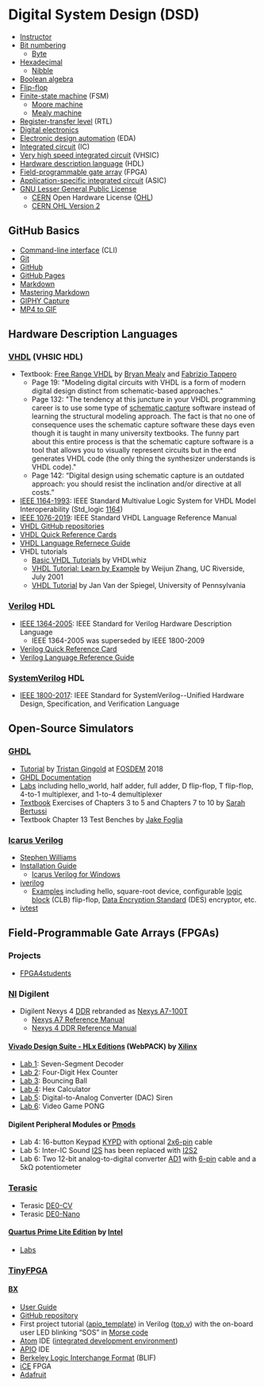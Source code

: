 # Digital System Design (DSD)

* [Instructor](https://web.stevens.edu/facultyprofile/?id=2081)
* [Bit numbering](https://en.wikipedia.org/wiki/Bit_numbering)
  * [Byte](https://en.wikipedia.org/wiki/Byte)
* [Hexadecimal](https://en.wikipedia.org/wiki/Hexadecimal)
  * [Nibble](https://en.wikipedia.org/wiki/Nibble)
* [Boolean algebra](https://en.wikipedia.org/wiki/Boolean_algebra)
* [Flip-flop](https://en.wikipedia.org/wiki/Flip-flop_(electronics))
* [Finite-state machine](https://en.wikipedia.org/wiki/Finite-state_machine) (FSM)
  * [Moore machine](https://en.wikipedia.org/wiki/Moore_machine)
  * [Mealy machine](https://en.wikipedia.org/wiki/Mealy_machine)
* [Register-transfer level](https://en.wikipedia.org/wiki/Register-transfer_level) (RTL)
* [Digital electronics](https://en.wikipedia.org/wiki/Digital_electronics)
* [Electronic design automation](https://en.wikipedia.org/wiki/Electronic_design_automation) (EDA)
* [Integrated circuit](https://en.wikipedia.org/wiki/Integrated_circuit) (IC)
* [Very high speed integrated circuit](https://en.wikipedia.org/wiki/VHSIC) (VHSIC)
* [Hardware description language](https://en.wikipedia.org/wiki/Hardware_description_language) (HDL)
* [Field-programmable gate array](https://en.wikipedia.org/wiki/Field-programmable_gate_array) (FPGA)
* [Application-specific integrated circuit](https://en.wikipedia.org/wiki/Application-specific_integrated_circuit) (ASIC)
* [GNU Lesser General Public License](https://en.wikipedia.org/wiki/GNU_Lesser_General_Public_License)
  * [CERN](https://en.wikipedia.org/wiki/CERN) Open Hardware License ([OHL](https://en.wikipedia.org/wiki/CERN_Open_Hardware_Licence))
  * [CERN OHL Version 2](https://ohwr.org/project/cernohl/wikis/Documents/CERN-OHL-version-2)

## GitHub Basics

* [Command-line interface](https://en.wikipedia.org/wiki/Command-line_interface) (CLI)
* [Git](https://en.wikipedia.org/wiki/Git)
* [GitHub](https://en.wikipedia.org/wiki/GitHub)
* [GitHub Pages](https://pages.github.com/)
* [Markdown](https://en.wikipedia.org/wiki/Markdown)
* [Mastering Markdown](https://guides.github.com/features/mastering-markdown/)
* [GIPHY Capture](https://giphy.com/apps/giphycapture)
* [MP4 to GIF](https://www.onlineconverter.com/mp4-to-gif)

## Hardware Description Languages

### [VHDL](https://en.wikipedia.org/wiki/VHDL) (VHSIC HDL)

* Textbook: [Free Range VHDL](http://freerangefactory.org/pdf/df344hdh4h8kjfh3500ft2/free_range_vhdl.pdf) 
by [Bryan Mealy](https://lib.calpoly.edu/faculty-showcase/mealy-bryan/) and [Fabrizio Tappero](http://freerangefactory.org/about.html)
  * Page 19: "Modeling digital circuits with VHDL is a form of modern digital design distinct from schematic-based approaches."
  * Page 132: "The tendency at this juncture in your VHDL programming career is to use some type of [schematic capture](https://en.wikipedia.org/wiki/Schematic_capture) software instead of learning the structural modeling approach. The fact is that no one of consequence uses the schematic capture software these days even though it is taught in many university textbooks. The funny part about this entire process is that the schematic capture software is a tool that allows you to visually represent circuits but in the end generates VHDL code (the only thing the synthesizer understands is VHDL code)."
  * Page 142: “Digital design using schematic capture is an outdated approach: you should resist the inclination and/or directive at all costs.”
* [IEEE 1164-1993](https://standards.ieee.org/standard/1164-1993.html): IEEE Standard Multivalue Logic System for VHDL Model Interoperability (Std_logic [1164](https://en.wikipedia.org/wiki/IEEE_1164))
* [IEEE 1076-2019](https://standards.ieee.org/standard/1076-2019.html): IEEE Standard VHDL Language Reference Manual
* [VHDL GitHub repositories](https://github.com/search?q=VHDL)
* [VHDL Quick Reference Cards](https://github.com/fabriziotappero/Free-Range-VHDL-book/tree/master/pics/ref_cards)
* [VHDL Language Refernece Guide](https://peterfab.com/ref/vhdl/vhdl_renerta/)
* VHDL tutorials
  * [Basic VHDL Tutorials](https://vhdlwhiz.com/basic-vhdl-tutorials/) by VHDLwhiz
  * [VHDL Tutorial: Learn by Example](http://esd.cs.ucr.edu/labs/tutorial/) by Weijun Zhang, UC Riverside, July 2001
  * [VHDL Tutorial](https://www.seas.upenn.edu/~ese171/vhdl/vhdl_primer.html) by Jan Van der Spiegel, University of Pennsylvania

### [Verilog](https://en.wikipedia.org/wiki/Verilog) HDL

* [IEEE 1364-2005](https://standards.ieee.org/standard/1364-2005.html): IEEE Standard for Verilog Hardware Description Language
  * IEEE 1364-2005 was superseded by IEEE 1800-2009
* [Verilog Quick Reference Card](https://www.ece.uvic.ca/~fayez/courses/ceng465/vlogref.pdf)
* [Verilog Language Reference Guide](https://peterfab.com/ref/verilog/verilog_renerta/)

### [SystemVerilog](https://en.wikipedia.org/wiki/SystemVerilog) HDL

* [IEEE 1800-2017](https://standards.ieee.org/standard/1800-2017.html): IEEE Standard for SystemVerilog--Unified Hardware Design, Specification, and Verification Language

## Open-Source Simulators

### [GHDL](http://ghdl.free.fr) 
* [Tutorial](https://archive.fosdem.org/2018/schedule/speaker/tristan_gingold/) by [Tristan Gingold](https://fr.linkedin.com/in/tristan-gingold-31a3864) at [FOSDEM](https://en.wikipedia.org/wiki/FOSDEM) 2018
* [GHDL Documentation](https://ghdl.readthedocs.io/en/stable/index.html)
* [Labs](https://github.com/kevinwlu/dsd/tree/master/ghdl) including hello_world, half adder, full adder, D flip-flop, T flip-flop,
4-to-1 multiplexer, and 1-to-4 demultiplexer
* [Textbook](http://freerangefactory.org/pdf/df344hdh4h8kjfh3500ft2/free_range_vhdl.pdf) Exercises of Chapters 3 to 5 and Chapters 7 to 10 by [Sarah Bertussi](https://github.com/sbertussi/CPE-487/tree/master/textbook)
* Textbook Chapter 13 Test Benches by [Jake Foglia](https://github.com/jakefoglia/foglia-DSD/tree/master/GHDL%20Test%20Directory/ch13)

### [Icarus Verilog](https://en.wikipedia.org/wiki/Icarus_Verilog)
* [Stephen Williams](http://stevewilliams.icarus.com/)
* [Installation Guide](https://iverilog.fandom.com/wiki/Installation_Guide)
  * [Icarus Verilog for Windows](http://bleyer.org/icarus/)
* [iverilog](https://github.com/steveicarus/iverilog)
  * [Examples](https://github.com/steveicarus/iverilog/tree/master/examples) including hello, square-root device, configurable [logic block](https://en.wikipedia.org/wiki/Logic_block) (CLB) flip-flop, [Data Encryption Standard](https://en.wikipedia.org/wiki/Data_Encryption_Standard) (DES) encryptor, etc.
* [ivtest](https://github.com/steveicarus/ivtest)

## Field-Programmable Gate Arrays (FPGAs)

### Projects

* [FPGA4students](https://www.fpga4student.com)

### [NI](https://en.wikipedia.org/wiki/National_Instruments) Digilent

* Digilent Nexys 4 [DDR](https://en.wikipedia.org/wiki/Double_data_rate) rebranded as [Nexys A7-100T](https://store.digilentinc.com/nexys-a7-fpga-trainer-board-recommended-for-ece-curriculum) 
  * [Nexys A7 Reference Manual](https://reference.digilentinc.com/reference/programmable-logic/nexys-a7/reference-manual)
  * [Nexys 4 DDR Reference Manual](https://reference.digilentinc.com/reference/programmable-logic/nexys-4-ddr/reference-manual)

#### [Vivado Design Suite - HLx Editions](https://www.xilinx.com/products/design-tools/vivado.html) (WebPACK) by [Xilinx](https://en.wikipedia.org/wiki/Xilinx)

* [Lab 1](https://github.com/kevinwlu/dsd/tree/master/Nexys-A7/Lab-1): Seven-Segment Decoder
* [Lab 2](https://github.com/kevinwlu/dsd/tree/master/Nexys-A7/Lab-2): Four-Digit Hex Counter
* [Lab 3](https://github.com/kevinwlu/dsd/tree/master/Nexys-A7/Lab-3): Bouncing Ball
* [Lab 4](https://github.com/kevinwlu/dsd/tree/master/Nexys-A7/Lab-4): Hex Calculator
* [Lab 5](https://github.com/kevinwlu/dsd/tree/master/Nexys-A7/Lab-5): Digital-to-Analog Converter (DAC) Siren
* [Lab 6](https://github.com/kevinwlu/dsd/tree/master/Nexys-A7/Lab-6): Video Game PONG

#### Digilent Peripheral Modules or [Pmods](https://store.digilentinc.com/pmod-modules-connectors/)

* Lab 4: 16-button Keypad [KYPD](https://store.digilentinc.com/pmod-kypd-16-button-keypad/) with optional [2x6-pin](https://store.digilentinc.com/2x6-pin-pmod-cable/) cable
* Lab 5: Inter-IC Sound [I2S](https://reference.digilentinc.com/reference/pmod/pmodi2s/start) has been replaced with [I2S2](https://store.digilentinc.com/pmod-i2s2-stereo-audio-input-and-output/)
* Lab 6: Two 12-bit analog-to-digital converter [AD1](https://store.digilentinc.com/pmod-ad1-two-12-bit-a-d-inputs/) with [6-pin](https://store.digilentinc.com/pmod-cable-kit-6-pin/) cable and a 5k&Omega; potentiometer

### [Terasic](https://www.terasic.com.tw/en/)

* Terasic [DE0-CV](https://www.terasic.com.tw/cgi-bin/page/archive.pl?Language=English&CategoryNo=163&No=921)
* Terasic [DE0-Nano](http://www.terasic.com.tw/cgi-bin/page/archive.pl?Language=English&No=593) 

#### [Quartus Prime Lite Edition](https://www.intel.com/content/www/us/en/software/programmable/quartus-prime/overview.html) by [Intel](https://en.wikipedia.org/wiki/Intel)

* [Labs](https://github.com/kevinwlu/dsd/tree/master/DE0-CV)

### [TinyFPGA](https://tinyfpga.com/)

#### [BX](https://www.crowdsupply.com/tinyfpga/tinyfpga-ax-bx)

* [User Guide](https://tinyfpga.com/bx/guide.html)
* [GitHub repository](https://github.com/tinyfpga/TinyFPGA-BX)
* First project tutorial ([apio_template](https://github.com/tinyfpga/TinyFPGA-BX/tree/master/apio_template)) in Verilog ([top.v](https://github.com/tinyfpga/TinyFPGA-BX/blob/master/apio_template/top.v)) with the on-board user LED blinking “SOS” in [Morse code](https://en.wikipedia.org/wiki/Morse_code)
* [Atom](https://atom.io) IDE ([integrated development environment](https://en.wikipedia.org/wiki/Integrated_development_environment))
* [APIO](https://github.com/FPGAwars/apio-ide) IDE
* [Berkeley Logic Interchange Format](http://www.cs.columbia.edu/~cs6861/sis/blif/index.html) (BLIF)
* [iCE](https://en.wikipedia.org/wiki/ICE_(FPGA)) FPGA
* [Adafruit](https://www.adafruit.com/product/4038)
